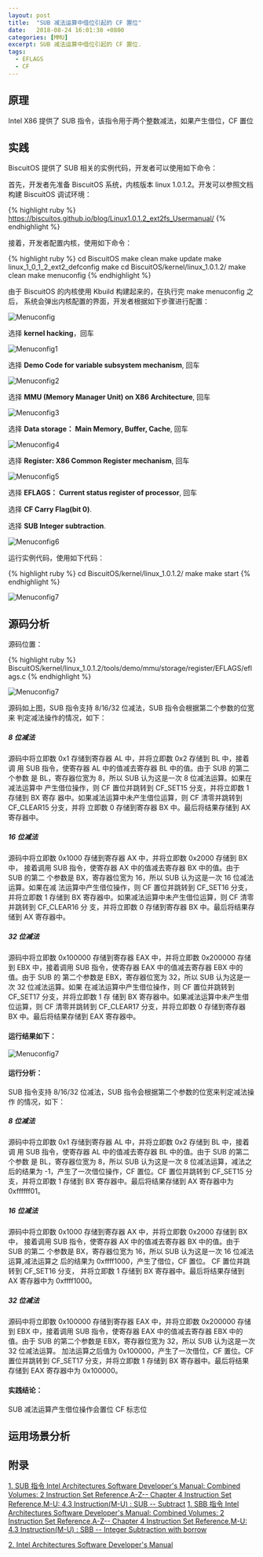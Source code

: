 ```yaml
---
layout: post
title:  "SUB 减法运算中借位引起的 CF 置位"
date:   2018-08-24 16:01:30 +0800
categories: [MMU]
excerpt: SUB 减法运算中借位引起的 CF 置位.
tags:
  - EFLAGS
  - CF
---
```


## 原理

Intel X86 提供了 SUB 指令，该指令用于两个整数减法，如果产生借位，CF 置位

## 实践

BiscuitOS 提供了 SUB 相关的实例代码，开发者可以使用如下命令：

首先，开发者先准备 BiscuitOS 系统，内核版本 linux 1.0.1.2。开发可以参照文档
构建 BiscuitOS 调试环境：

{% highlight ruby %}
https://biscuitos.github.io/blog/Linux1.0.1.2_ext2fs_Usermanual/
{% endhighlight %}


接着，开发者配置内核，使用如下命令：

{% highlight ruby %}
cd BiscuitOS
make clean
make update
make linux_1_0_1_2_ext2_defconfig
make
cd BiscuitOS/kernel/linux_1.0.1.2/
make clean
make menuconfig
{% endhighlight %}

由于 BiscuitOS 的内核使用 Kbuild 构建起来的，在执行完 make menuconfig 之后，
系统会弹出内核配置的界面，开发者根据如下步骤进行配置：

![Menuconfig](https://raw.githubusercontent.com/EmulateSpace/PictureSet/master/BiscuitOS/kernel/MMU000003.png)

选择 **kernel hacking**，回车

![Menuconfig1](https://raw.githubusercontent.com/EmulateSpace/PictureSet/master/BiscuitOS/kernel/MMU000004.png)

选择 **Demo Code for variable subsystem mechanism**, 回车

![Menuconfig2](https://raw.githubusercontent.com/EmulateSpace/PictureSet/master/BiscuitOS/kernel/MMU000005.png)

选择 **MMU (Memory Manager Unit) on X86 Architecture**, 回车

![Menuconfig3](https://raw.githubusercontent.com/EmulateSpace/PictureSet/master/BiscuitOS/kernel/MMU000006.png)

选择 **Data storage： Main  Memory, Buffer, Cache**, 回车

![Menuconfig4](https://raw.githubusercontent.com/EmulateSpace/PictureSet/master/BiscuitOS/kernel/MMU000007.png)

选择 **Register: X86 Common Register mechanism**, 回车

![Menuconfig5](https://raw.githubusercontent.com/EmulateSpace/PictureSet/master/BiscuitOS/kernel/MMU000008.png)

选择 **EFLAGS： Current status register of processor**, 回车

选择 **CF    Carry Flag(bit 0)**.

选择 **SUB   Integer subtraction**.

![Menuconfig6](https://raw.githubusercontent.com/EmulateSpace/PictureSet/master/BiscuitOS/kernel/MMU000063.png)

运行实例代码，使用如下代码：

{% highlight ruby %}
cd BiscuitOS/kernel/linux_1.0.1.2/
make 
make start
{% endhighlight %}

![Menuconfig7](https://raw.githubusercontent.com/EmulateSpace/PictureSet/master/BiscuitOS/kernel/MMU000064.png)

## 源码分析

源码位置：

{% highlight ruby %}
BiscuitOS/kernel/linux_1.0.1.2/tools/demo/mmu/storage/register/EFLAGS/eflags.c
{% endhighlight %}

![Menuconfig7](https://raw.githubusercontent.com/EmulateSpace/PictureSet/master/BiscuitOS/kernel/MMU000065.png)

源码如上图，SUB 指令支持 8/16/32 位减法，SUB 指令会根据第二个参数的位宽来
判定减法操作的情况，如下：

##### 8 位减法

源码中将立即数 0x1 存储到寄存器 AL 中，并将立即数 0x2 存储到 BL 中，接着调
用 SUB 指令，使寄存器 AL 中的值减去寄存器 BL 中的值。由于 SUB 的第二个参数
是 BL，寄存器位宽为 8，所以 SUB 认为这是一次 8 位减法运算。如果在减法运算中
产生借位操作，则 CF 置位并跳转到 CF_SET15 分支，并将立即数 1 存储到 BX 寄存
器中。如果减法运算中未产生借位运算，则 CF 清零并跳转到 CF_CLEAR15 分支，并将
立即数 0 存储到寄存器 BX 中。最后将结果存储到 AX 寄存器中。

##### 16 位减法

源码中将立即数 0x1000 存储到寄存器 AX 中，并将立即数 0x2000 存储到 BX 中，
接着调用 SUB 指令，使寄存器 AX 中的值减去寄存器 BX 中的值。由于 SUB 的第二
个参数是 BX，寄存器位宽为 16，所以 SUB 认为这是一次 16 位减法运算。如果在减
法运算中产生借位操作，则 CF 置位并跳转到 CF_SET16 分支，并将立即数 1 存储到 
BX 寄存器中。如果减法运算中未产生借位运算，则 CF 清零并跳转到 CF_CLEAR16 分
支，并将立即数 0 存储到寄存器 BX 中。最后将结果存储到 AX 寄存器中。

##### 32 位减法

源码中将立即数 0x100000 存储到寄存器 EAX 中，并将立即数 0x200000 存储到 EBX 
中，接着调用 SUB 指令，使寄存器 EAX 中的值减去寄存器 EBX 中的值。由于 SUB 的
第二个参数是 EBX，寄存器位宽为 32，所以 SUB 认为这是一次 32 位减法运算。如果
在减法运算中产生借位操作，则 CF 置位并跳转到 CF_SET17 分支，并将立即数 1 存
储到 BX 寄存器中。如果减法运算中未产生借位运算，则 CF 清零并跳转到 CF_CLEAR17 
分支，并将立即数 0 存储到寄存器 BX 中。最后将结果存储到 EAX 寄存器中。

#### 运行结果如下：

![Menuconfig7](https://raw.githubusercontent.com/EmulateSpace/PictureSet/master/BiscuitOS/kernel/MMU000066.png)

#### 运行分析：

SUB 指令支持 8/16/32 位减法，SUB 指令会根据第二个参数的位宽来判定减法操作
的情况，如下：

##### 8 位减法

源码中将立即数 0x1 存储到寄存器 AL 中，并将立即数 0x2 存储到 BL 中，接着调
用 SUB 指令，使寄存器 AL 中的值减去寄存器 BL 中的值。由于 SUB 的第二个参数
是 BL，寄存器位宽为 8，所以 SUB 认为这是一次 8 位减法运算，减法之后的结果为 
-1，产生了一次借位操作，CF 置位。CF 置位并跳转到 CF_SET15 分支，并将立即数 1 
存储到 BX 寄存器中。最后将结果存储到 AX 寄存器中为 0xffffff01。

##### 16 位减法

源码中将立即数 0x1000 存储到寄存器 AX 中，并将立即数 0x2000 存储到 BX 中，
接着调用 SUB 指令，使寄存器 AX 中的值减去寄存器 BX 中的值。由于 SUB 的第二
个参数是 BX，寄存器位宽为 16，所以 SUB 认为这是一次 16 位减法运算,减法运算之
后的结果为 0xffff1000，产生了借位，CF 置位。 CF 置位并跳转到 CF_SET16 分支，
并将立即数 1 存储到 BX 寄存器中。最后将结果存储到 AX 寄存器中为 0xffff1000。

##### 32 位减法

源码中将立即数 0x100000 存储到寄存器 EAX 中，并将立即数 0x200000 存储到 EBX 
中，接着调用 SUB 指令，使寄存器 EAX 中的值减去寄存器 EBX 中的值。由于 SUB 
的第二个参数是 EBX，寄存器位宽为 32，所以 SUB 认为这是一次 32 位减法运算。
加法运算之后值为 0x100000，产生了一次借位，CF 置位。CF 置位并跳转到 CF_SET17
 分支，并将立即数 1 存储到 BX 寄存器中。最后将结果存储到 EAX 寄存器中为 
0x100000。

#### 实践结论：

SUB 减法运算产生借位操作会置位 CF 标志位

## 运用场景分析

## 附录

[1. SUB 指令 Intel Architectures Software Developer's Manual: Combined Volumes: 2 Instruction Set Reference,A-Z-- Chapter 4 Instruction Set Reference,M-U: 4.3 Instruction(M-U) : SUB -- Subtract](https://software.intel.com/en-us/articles/intel-sdm)
[1. SBB 指令 Intel Architectures Software Developer's Manual: Combined Volumes: 2 Instruction Set Reference,A-Z-- Chapter 4 Instruction Set Reference,M-U: 4.3 Instruction(M-U) : SBB -- Integer Subtraction with borrow](https://software.intel.com/en-us/articles/intel-sdm)

[2. Intel Architectures Software Developer's Manual](https://github.com/BiscuitOS/Documentation/blob/master/Datasheet/Intel-IA32_DevelopmentManual.pdf)
